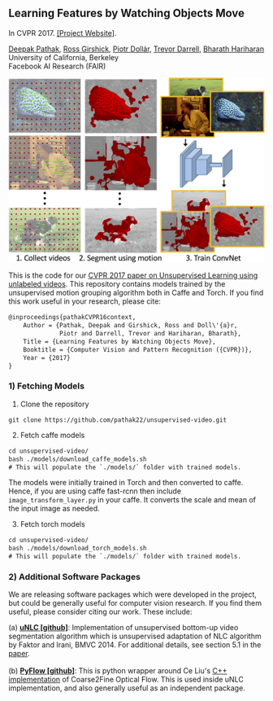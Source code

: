 ## Learning Features by Watching Objects Move ##
In CVPR 2017. [[Project Website]](http://cs.berkeley.edu/~pathak/unsupervised_video/).

[Deepak Pathak](https://people.eecs.berkeley.edu/~pathak/), [Ross Girshick](http://www.rossgirshick.info/), [Piotr Doll&aacute;r](https://pdollar.github.io/), [Trevor Darrell](https://people.eecs.berkeley.edu/~trevor/), [Bharath Hariharan](http://home.bharathh.info/)<br/>
University of California, Berkeley<br/>
Facebook AI Research (FAIR)<br/>

<img src="images/overview.jpg" width="550">

This is the code for our [CVPR 2017 paper on Unsupervised Learning using unlabeled videos](http://cs.berkeley.edu/~pathak/unsupervised_video/). This repository contains models trained by the unsupervised motion grouping algorithm both in Caffe and Torch. If you find this work useful in your research, please cite:

    @inproceedings{pathakCVPR16context,
        Author = {Pathak, Deepak and Girshick, Ross and Doll\'{a}r,
                  Piotr and Darrell, Trevor and Hariharan, Bharath},
        Title = {Learning Features by Watching Objects Move},
        Booktitle = {Computer Vision and Pattern Recognition ({CVPR})},
        Year = {2017}
    }

### 1) Fetching Models

1. Clone the repository
  ```Shell
  git clone https://github.com/pathak22/unsupervised-video.git
  ```

2. Fetch caffe models
  ```Shell
  cd unsupervised-video/
  bash ./models/download_caffe_models.sh
  # This will populate the `./models/` folder with trained models.
  ```
  The models were initially trained in Torch and then converted to caffe. Hence, if you are using caffe fast-rcnn then include `image_transform_layer.py` in your caffe. It converts the scale and mean of the input image as needed.

3. Fetch torch models
  ```Shell
  cd unsupervised-video/
  bash ./models/download_torch_models.sh
  # This will populate the `./models/` folder with trained models.
  ```

### 2) Additional Software Packages

We are releasing software packages which were developed in the project, but could be generally useful for computer vision research. If you find them useful, please consider citing our work. These include:

(a) <a href='https://github.com/pathak22/videoseg'><b>uNLC [github]</b></a>: Implementation of unsupervised bottom-up video segmentation algorithm which is unsupervised adaptation of NLC algorithm by Faktor and Irani, BMVC 2014. For additional details, see section 5.1 in the <a href="http://cs.berkeley.edu/~pathak/unsupervised_video/">paper</a>.<br/><br/>
(b) <a href='https://github.com/pathak22/pyflow'><b>PyFlow [github]</b></a>: This is python wrapper around Ce Liu's <a href="http://people.csail.mit.edu/celiu/OpticalFlow/" target="_blank">C++ implementation</a> of Coarse2Fine Optical Flow. This is used inside uNLC implementation, and also generally useful as an independent package.
